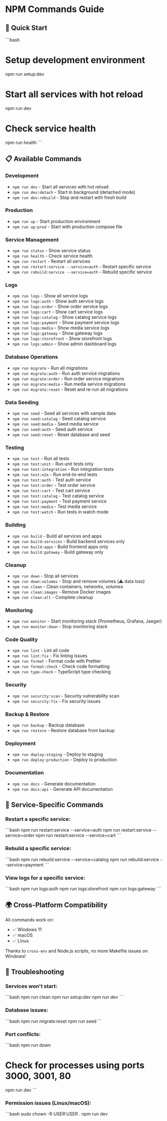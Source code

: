 # NPM Commands Guide

## 🚀 Quick Start

\`\`\`bash
# Setup development environment
npm run setup:dev

# Start all services with hot reload
npm run dev

# Check service health
npm run health
\`\`\`

## 📋 Available Commands

### Development
- `npm run dev` - Start all services with hot reload
- `npm run dev:detach` - Start in background (detached mode)
- `npm run dev:rebuild` - Stop and restart with fresh build

### Production
- `npm run up` - Start production environment
- `npm run up:prod` - Start with production compose file

### Service Management
- `npm run status` - Show service status
- `npm run health` - Check service health
- `npm run restart` - Restart all services
- `npm run restart:service --service=auth` - Restart specific service
- `npm run rebuild:service --service=auth` - Rebuild specific service

### Logs
- `npm run logs` - Show all service logs
- `npm run logs:auth` - Show auth service logs
- `npm run logs:order` - Show order service logs
- `npm run logs:cart` - Show cart service logs
- `npm run logs:catalog` - Show catalog service logs
- `npm run logs:payment` - Show payment service logs
- `npm run logs:media` - Show media service logs
- `npm run logs:gateway` - Show gateway logs
- `npm run logs:storefront` - Show storefront logs
- `npm run logs:admin` - Show admin dashboard logs

### Database Operations
- `npm run migrate` - Run all migrations
- `npm run migrate:auth` - Run auth service migrations
- `npm run migrate:order` - Run order service migrations
- `npm run migrate:media` - Run media service migrations
- `npm run migrate:reset` - Reset and re-run all migrations

### Data Seeding
- `npm run seed` - Seed all services with sample data
- `npm run seed:catalog` - Seed catalog service
- `npm run seed:media` - Seed media service
- `npm run seed:auth` - Seed auth service
- `npm run seed:reset` - Reset database and seed

### Testing
- `npm run test` - Run all tests
- `npm run test:unit` - Run unit tests only
- `npm run test:integration` - Run integration tests
- `npm run test:e2e` - Run end-to-end tests
- `npm run test:auth` - Test auth service
- `npm run test:order` - Test order service
- `npm run test:cart` - Test cart service
- `npm run test:catalog` - Test catalog service
- `npm run test:payment` - Test payment service
- `npm run test:media` - Test media service
- `npm run test:watch` - Run tests in watch mode

### Building
- `npm run build` - Build all services and apps
- `npm run build:services` - Build backend services only
- `npm run build:apps` - Build frontend apps only
- `npm run build:gateway` - Build gateway only

### Cleanup
- `npm run down` - Stop all services
- `npm run down:volumes` - Stop and remove volumes (⚠️ data loss)
- `npm run clean` - Clean containers, networks, volumes
- `npm run clean:images` - Remove Docker images
- `npm run clean:all` - Complete cleanup

### Monitoring
- `npm run monitor` - Start monitoring stack (Prometheus, Grafana, Jaeger)
- `npm run monitor:down` - Stop monitoring stack

### Code Quality
- `npm run lint` - Lint all code
- `npm run lint:fix` - Fix linting issues
- `npm run format` - Format code with Prettier
- `npm run format:check` - Check code formatting
- `npm run type-check` - TypeScript type checking

### Security
- `npm run security:scan` - Security vulnerability scan
- `npm run security:fix` - Fix security issues

### Backup & Restore
- `npm run backup` - Backup database
- `npm run restore` - Restore database from backup

### Deployment
- `npm run deploy:staging` - Deploy to staging
- `npm run deploy:production` - Deploy to production

### Documentation
- `npm run docs` - Generate documentation
- `npm run docs:api` - Generate API documentation

## 🔧 Service-Specific Commands

### Restart a specific service:
\`\`\`bash
npm run restart:service --service=auth
npm run restart:service --service=order
npm run restart:service --service=cart
\`\`\`

### Rebuild a specific service:
\`\`\`bash
npm run rebuild:service --service=catalog
npm run rebuild:service --service=payment
\`\`\`

### View logs for a specific service:
\`\`\`bash
npm run logs:auth
npm run logs:storefront
npm run logs:gateway
\`\`\`

## 🌍 Cross-Platform Compatibility

All commands work on:
- ✅ Windows 11
- ✅ macOS
- ✅ Linux

Thanks to `cross-env` and Node.js scripts, no more Makefile issues on Windows!

## 🚨 Troubleshooting

### Services won't start:
\`\`\`bash
npm run clean
npm run setup:dev
npm run dev
\`\`\`

### Database issues:
\`\`\`bash
npm run migrate:reset
npm run seed
\`\`\`

### Port conflicts:
\`\`\`bash
npm run down
# Check for processes using ports 3000, 3001, 80
npm run dev
\`\`\`

### Permission issues (Linux/macOS):
\`\`\`bash
sudo chown -R $USER:$USER .
npm run dev
